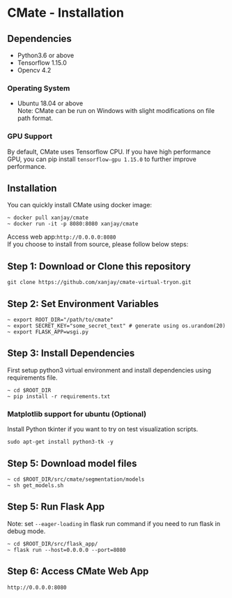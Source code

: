 # CMate - Installation

## Dependencies
- Python3.6 or above
- Tensorflow 1.15.0
- Opencv 4.2
### Operating System
- Ubuntu 18.04 or above<br>
Note: CMate can be run on Windows with slight modifications on file path format.

### GPU Support
By default, CMate uses Tensorflow CPU. If you have high performance GPU, you can pip install `tensorflow-gpu 1.15.0` to further improve performance.

## Installation

You can quickly install CMate using docker image:
```
~ docker pull xanjay/cmate
~ docker run -it -p 8080:8080 xanjay/cmate
```
Access web app:`http://0.0.0.0:8080`<br>
If you choose to install from source, please follow below steps:

## Step 1: Download or Clone this repository
 ```
 git clone https://github.com/xanjay/cmate-virtual-tryon.git
 ```
## Step 2: Set Environment Variables
```
~ export ROOT_DIR="/path/to/cmate"
~ export SECRET_KEY="some_secret_text" # generate using os.urandom(20)
~ export FLASK_APP=wsgi.py
```
## Step 3: Install Dependencies
First setup python3 virtual environment and install dependencies using requirements file.
```
~ cd $ROOT_DIR
~ pip install -r requirements.txt
```
### Matplotlib support for ubuntu (Optional)
Install Python tkinter if you want to try on test visualization scripts.
```
sudo apt-get install python3-tk -y
```

## Step 5: Download model files
```
~ cd $ROOT_DIR/src/cmate/segmentation/models
~ sh get_models.sh
```

## Step 5: Run Flask App
Note: set `--eager-loading` in flask run command if you need to run flask in debug mode.
```
~ cd $ROOT_DIR/src/flask_app/
~ flask run --host=0.0.0.0 --port=8080
```

## Step 6: Access CMate Web App
```
http://0.0.0.0:8080
```

